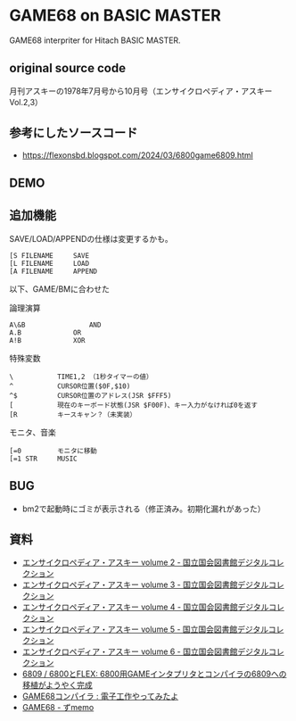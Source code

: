 # GAME68 on BASIC MASTER 

GAME68 interpriter for Hitach BASIC MASTER.

## original source code

月刊アスキーの1978年7月号から10月号（エンサイクロペディア・アスキー Vol.2,3）

## 参考にしたソースコード

- https://flexonsbd.blogspot.com/2024/03/6800game6809.html

## DEMO


## 追加機能

SAVE/LOAD/APPENDの仕様は変更するかも。
```
[S FILENAME		SAVE
[L FILENAME		LOAD
[A FILENAME		APPEND
```
以下、GAME/BMに合わせた

論理演算
```
A\&B				AND
A.B				OR
A!B				XOR
```

特殊変数
```
\			TIME1,2	（1秒タイマーの値）
^			CURSOR位置($0F,$10)
^$			CURSOR位置のアドレス(JSR $FFF5)
[			現在のキーボード状態(JSR $F00F)、キー入力がなければ0を返す
[R			キースキャン？（未実装）
```

モニタ、音楽

```
[=0			モニタに移動
[=1	STR		MUSIC
```

## BUG

- bm2で起動時にゴミが表示される（修正済み。初期化漏れがあった）

## 資料

- [エンサイクロペディア・アスキー volume 2 - 国立国会図書館デジタルコレクション](https://dl.ndl.go.jp/pid/10259290)
- [エンサイクロペディア・アスキー volume 3 - 国立国会図書館デジタルコレクション](https://dl.ndl.go.jp/pid/12631628)
- [エンサイクロペディア・アスキー volume 4 - 国立国会図書館デジタルコレクション](https://dl.ndl.go.jp/pid/12631630)
- [エンサイクロペディア・アスキー volume 5 - 国立国会図書館デジタルコレクション](https://dl.ndl.go.jp/pid/12631635)
- [エンサイクロペディア・アスキー volume 6 - 国立国会図書館デジタルコレクション](https://dl.ndl.go.jp/pid/12631585)
- [6809 / 6800とFLEX: 6800用GAMEインタプリタとコンパイラの6809への移植がようやく完成](https://flexonsbd.blogspot.com/2024/03/6800game6809.html)
- [GAME68コンパイラ : 電子工作やってみたよ](https://telmic.exblog.jp/30174191/)
- [GAME68 - ずmemo](https://wiliki.zukeran.org/old/1543448974.html)
